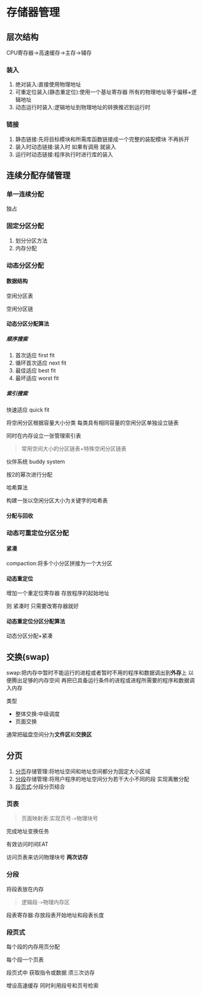 # 存储器管理

## 层次结构

CPU寄存器->高速缓存->主存->辅存

### 装入

1.  绝对装入:直接使用物理地址
2.  可重定位装入(静态重定位):使用一个基址寄存器 所有的物理地址等于偏移+逻辑地址
3.  动态运行时装入:逻辑地址到物理地址的转换推迟到运行时

### 链接

1.  静态链接:先将目标模块和所需库函数链接成一个完整的装配模块 不再拆开
2.  装入时动态链接:装入时 如果有调用 就装入
3.  运行时动态链接:程序执行时进行库的装入

## 连续分配存储管理

### 单一连续分配

独占

### 固定分区分配

1.  划分分区方法
2.  内存分配

### 动态分区分配

#### 数据结构

空闲分区表

空闲分区链

#### 动态分区分配算法

##### 顺序搜索

1.  首次适应 first fit
2.  循环首次适应 next fit
3.  最佳适应 best fit
4.  最坏适应 worst fit

##### 索引搜索

快速适应 quick fit

将空闲分区根据容量大小分类 每类具有相同容量的空闲分区单独设立链表

同时在内存设立一张管理索引表

>   常用空间大小的分区链表+特殊空闲分区链表



伙伴系统 buddy system

按2的幂次进行分配



哈希算法

构建一张以空闲分区大小为关键字的哈希表

#### 分配与回收

### 动态可重定位分区分配

#### 紧凑

compaction:将多个小分区拼接为一个大分区

#### 动态重定位

增加一个重定位寄存器 存放程序的起始地址

则 紧凑时 只需要改寄存器就好

#### 动态重定位分区分配算法

动态分区分配+紧凑

## 交换(swap)

swap:把内存中暂时不能运行的进程或者暂时不用的程序和数据调出到**外存**上 以便腾出足够的内存空间 再把已具备运行条件的进程或进程所需要的程序和数据调入内存



类型

-   整体交换:中级调度
-   页面交换



通常把磁盘空间分为**文件区**和**交换区**

## 分页

1.  [分页](#页表)存储管理:将地址空间和地址空间都分为固定大小区域
2.  [分段](#分段)存储管理:将用户程序的地址空间分为若干大小不同的段 实现离散分配
3.  [段页式](#段页式):分段分页结合

### 页表

>   页面映射表:实现页号`->`物理块号

完成地址变换任务

有效访问时间EAT

访问页表来访问物理块号 **两次访存**

### 分段

将段表放在内存

>   逻辑段`->`物理内存区

段表寄存器:存放段表开始地址和段表长度

### 段页式

每个段的内存用页分配

每个段一个页表

段页式中 获取指令或数据 须三次访存

增设高速缓存 同时利用段号和页号检索